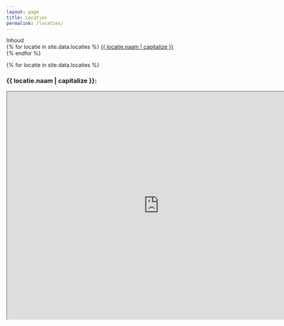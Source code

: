 ```yaml
---
layout: page
title: Locaties
permalink: /locaties/
---
```

<div class="inhoud">
<div class="kopje">Inhoud</div>
{% for locatie in site.data.locaties %}
<a href="#{{ locatie.naam }}">{{ locatie.naam | capitalize }}</a>
</div>
{% endfor %}

{% for locatie in site.data.locaties %}
<div id="locatie.naam"><h3>{{ locatie.naam | capitalize }}:</h3></div>
<iframe height="600px" width="800px" src="https://www.google.com/maps/embed/v1/place?key=AIzaSyBK0TuDzO86O8ZNN-f6-M9So5EE0ZXKJ5g&q={{locatie.maps}}">
{% endfor %}
